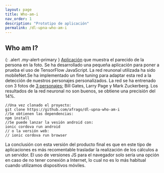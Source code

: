 ```yaml
---
layout: page
title: Who-am-i
nav_order: 1
description: "Prototipo de aplicación"
permalink: /dl-upna-who-am-i
---
```


## Who am I?
{: .alert .my-alert-primary }
[Aplicación](https://github.com/afrago/dl-upna-who-am-i) que muestra el parecido de la persona en la foto.
Se ha desarrollado una pequeña aplicación para poner a prueba el uso de TensorFlow JavaScript.
La red reunonal utilizada ha sido mobileNet.Se ha implementado un fine tuning para adaptar esta red a la detección de nuestros personajes personalizados. La red se ha entrenado con 3 fotos de [3 personajes](./dl-upna-who-am-i.html/src/assets/data); Bill Gates, Larry Page y Mark Zuckerberg. Los resultados de la red neuronal no son buenos, se obtiene una precisión del 14%.

    //Una vez clonado el proyecto:
    git clone https://github.com/afrago/dl-upna-who-am-i
    //Se obtienen las dependencias: 
    npm install
    //Se puede lanzar la vesión android con: 
    ionic cordova run android
    // o la versión web: 
    // ionic cordova run browser
    

La conclusión con esta versión del producto final es que en este tipo de aplicaciones es más recomentable trasladar la realización de los cálculos a un servidor. El uso de versiones JS para el navegador solo sería una opción en caso de no tener conexión a Internet, lo cual no es lo más habitual cuando utilizamos dispositivos móviles.